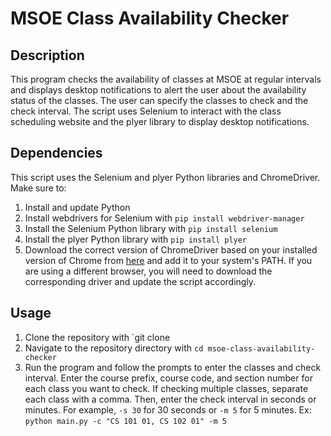 # MSOE Class Availability Checker

## Description
This program checks the availability of classes at MSOE at regular intervals and displays desktop notifications to alert the user about the availability status of the classes. The user can specify the classes to check and the check interval. The script uses Selenium to interact with the class scheduling website and the plyer library to display desktop notifications.

## Dependencies
This script uses the Selenium and plyer Python libraries and ChromeDriver. Make sure to:

1. Install and update Python
2. Install webdrivers for Selenium with `pip install webdriver-manager`
3. Install the Selenium Python library with `pip install selenium`
4. Install the plyer Python library with `pip install plyer`
5. Download the correct version of ChromeDriver based on your installed version of Chrome from [here](https://googlechromelabs.github.io/chrome-for-testing/) and add it to your system's PATH. If you are using a different browser, you will need to download the corresponding driver and update the script accordingly.

## Usage
1. Clone the repository with `git clone
2. Navigate to the repository directory with `cd msoe-class-availability-checker`
3. Run the program and follow the prompts to enter the classes and check interval. Enter the course prefix, course code, and section number for each class you want to check. If checking multiple classes, separate each class with a comma. Then, enter the check interval in seconds or minutes. For example, `-s 30` for 30 seconds or `-m 5` for 5 minutes. Ex: `python main.py -c "CS 101 01, CS 102 01" -m 5`

